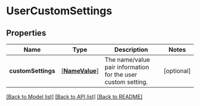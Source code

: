 # UserCustomSettings

## Properties
Name | Type | Description | Notes
------------ | ------------- | ------------- | -------------
**customSettings** | [[**NameValue**](NameValue.md)] | The name/value pair information for the user custom setting. | [optional] 

[[Back to Model list]](../README.md#documentation-for-models) [[Back to API list]](../README.md#documentation-for-api-endpoints) [[Back to README]](../README.md)


